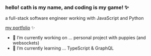 ### hello! cath is my name, and coding is my game! ✨ 
a full-stack software engineer working with JavaScript and Python

[my portfolio](https://cathimn.github.io) ✨


- 🔭 I’m currently working on ... personal project with puppies (and websockets)
- 🌱 I’m currently learning ... TypeScript & GraphQL
<!--
**cathimn/cathimn** is a ✨ _special_ ✨ repository because its `README.md` (this file) appears on your GitHub profile.

Here are some ideas to get you started:

- 🔭 I’m currently working on ...
- 🌱 I’m currently learning ...
- 👯 I’m looking to collaborate on ...
- 🤔 I’m looking for help with ...
- 💬 Ask me about ...
- 📫 How to reach me: ...
- 😄 Pronouns: ...
- ⚡ Fun fact: ...
-->
